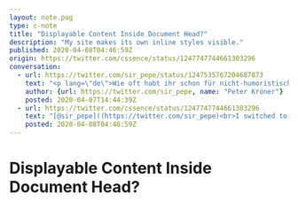 ```yaml
---
layout: note.pug
type: c-note
title: "Displayable Content Inside Document Head?"
description: "My site makes its own inline styles visible."
published: 2020-04-08T04:46:59Z
origin: https://twitter.com/cssence/status/1247747744661303296
conversation:
  - url: https://twitter.com/sir_pepe/status/1247535767204687873
    text: "<p lang=\"de\">Wie oft habt ihr schon für nicht-humoristische Zwecke &lt;script&gt;, &lt;head&gt; usw. sichtbar gemacht und wie normale Elemente verwendet?</p>"
    author: {url: https://twitter.com/sir_pepe, name: "Peter Kröner"}
    posted: 2020-04-07T14:44:39Z
  - url: https://twitter.com/cssence/status/1247747744661303296
    text: "[@sir_pepe]((https://twitter.com/sir_pepe)<br>I switched to <code>head {display:block}</code> on my personal site 5+ years ago. Still on. But I’m not sure if this qualifies as nonhumorous.<br>[cssence.com/2015/head-display-block](/2015/head-display-block/)"
    posted: 2020-04-08T04:46:59Z
---
```


# Displayable Content Inside Document Head?
